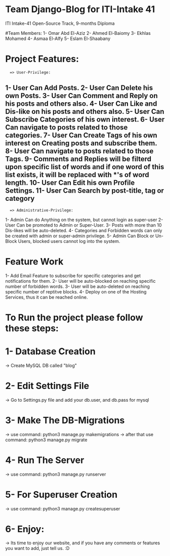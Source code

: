 # Team Django-Blog for ITI-Intake 41
ITI Intake-41 Open-Source Track, 9-months Diploma

#Team Members:
1- Omar Abd El-Aziz
2- Ahmed El-Baiomy
3- Ekhlas Mohamed
4- Asmaa El-Alfy
5- Eslam El-Shaabany

# Project Features:
      => User-Privilege:
1- User Can Add Posts.
2- User Can Delete his own Posts.
3- User Can Comment and Reply on his posts and others also.
4- User Can Like and Dis-like on his posts and others also.
5- User Can Subscribe Categories of his own interest.
6- User Can navigate to posts related to those categories.
7- User Can Create Tags of his own interest on Creating posts and subscribe them.
8- User Can navigate to posts related to those Tags.
9- Comments and Replies will be filterd upon specific list of words and if 
    one word of this list exists, it will be replaced with *'s of word length.
10- User Can Edit his own Profile Settings.
11- User Can Search by post-title, tag or category
-------
      => Administrative-Privilege:
1- Admin Can do Anything on the system, but cannot login as super-user
2- User Can be promoted to Admin or Super-User.
3- Posts with more than 10 Dis-likes will be auto-deleted.
4- Categories and Forbidden words can only be created with admin or super-admin privilege.
5- Admin Can Block or Un-Block Users, blocked users cannot log into the system.



# Feature Work
1- Add Email Feature to subscribe for specific categories and get notifications for them.
2- User will be auto-blocked on reaching specific number of forbidden words.
3- User will be auto-deleted on reaching specific number of reptitve blocks.
4- Deploy on one of the Hosting Services, thus it can be reached online.



# To Run the project please follow these steps:
# 1- Database Creation
-> Create MySQL DB called "blog"
# 2- Edit Settings File
-> Go to Settings.py file and add your db.user, and db.pass for mysql
# 3- Make The DB-Migrations
-> use command: python3 manage.py makemigrations
-> after that use command: python3 manage.py migrate
# 4- Run The Server
-> use command: python3 manage.py runserver
# 5- For Superuser Creation
-> use command: python3 manage.py createsuperuser
# 6- Enjoy:
-> Its time to enjoy our website, and if you have any comments or features you want to add,
    just tell us. :D
